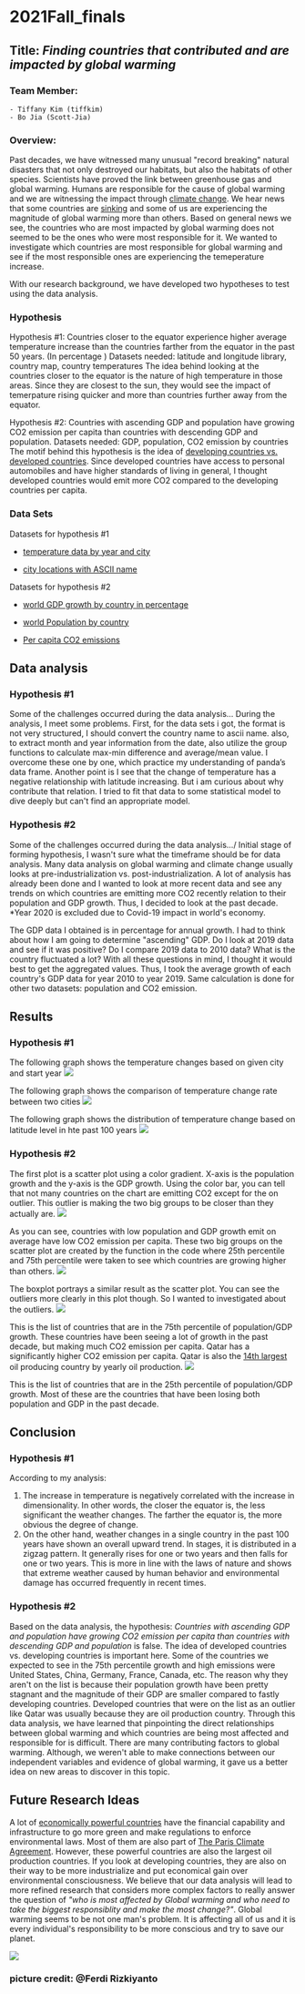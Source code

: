# 2021Fall_finals

## Title: *Finding countries that contributed and are impacted by global warming*

###  Team Member: 
    - Tiffany Kim (tiffkim)
    - Bo Jia (Scott-Jia)

###  Overview:
Past decades, we have witnessed many unusual "record breaking" natural disasters that not only destroyed our habitats, but also the habitats of other species. Scientists have proved the link between greenhouse gas and global warming. Humans are responsible for the cause of global warming and we are witnessing the impact through [climate change](https://stacker.com/stories/3377/natural-disasters-linked-climate-change). We hear news that some countries are [sinking](https://www.activesustainability.com/climate-change/countries-risk-disappearing-climate-change/?_adin=02021864894) and some of us are experiencing the magnitude of global warming more than others. Based on general news we see, the countries who are most impacted by global warming does not seemed to be the ones who were most responsible for it. We wanted to investigate which countries are most responsible for global warming and see if the most responsible ones are experiencing the temeperature increase.

With our research background, we have developed two hypotheses to test using the data analysis.
### Hypothesis
Hypothesis #1: Countries closer to the equator experience higher average temperature increase than the countries 
farther from the equator in the past 50 years.  (In percentage )
Datasets needed: latitude and longitude library, country map, country temperatures
The idea behind looking at the countries closer to the equator is the nature of high temperature in those areas. Since they are closest to the sun, they would see the impact of temerpature rising quicker and more than countries further away from the equator.


Hypothesis #2: Countries with ascending GDP and population have growing CO2 emission per capita than
countries with descending GDP and population.
Datasets needed: GDP, population, CO2 emission by countries
The motif behind this hypothesis is the idea of [developing countries vs. developed countries](https://keydifferences.com/difference-between-developed-countries-and-developing-countries.html). Since developed countries have access to personal automobiles and have higher standards of living in general, I thought developed countries would emit more CO2 compared to the developing countries per capita.

### Data Sets
Datasets for hypothesis #1
- [temperature data by year and city](https://www.kaggle.com/berkeleyearth/climate-change-earth-surface-temperature-data?select=GlobalLandTemperaturesByCity.csv)

- [city locations with ASCII name](https://www.kaggle.com/swapnilbhange/average-temperature-of-cities)

Datasets for hypothesis #2
- [world GDP growth by country in percentage](https://data.worldbank.org/indicator/NY.GDP.MKTP.KD.ZG?end=2020&start=1961&view=chart)

- [world Population by country](https://population.un.org/wpp/Download/Standard/Population/)

- [Per capita CO2 emissions](https://ourworldindata.org/per-capita-co2)

## Data analysis
### Hypothesis #1
Some of the challenges occurred during the data analysis...
During the analysis, I meet some problems. First, for the data sets i got, the format is not very structured, I should convert the country name to ascii name. also, to extract month and year information from the date, also utilize the group functions to calculate max-min difference and average/mean value. I overcome these one by one, which practice my understanding of panda’s data frame. Another point is I see that the change of temperature has a negative relationship with latitude increasing. But i am curious about why contribute that relation. I tried to fit that data to some statistical model to dive deeply but can't find an appropriate model.

### Hypothesis #2
Some of the challenges occurred during the data analysis.../
Initial stage of forming hypothesis, I wasn't sure what the timeframe should be for data analysis. Many data analysis on global warming and climate change usually looks at pre-industrialization vs. post-industrialization. A lot of analysis has already been done and I wanted to look at more recent data and see any trends on which countries are emitting more CO2 recently relation to their population and GDP growth. Thus, I decided to look at the past decade. *Year 2020 is excluded due to Covid-19 impact in world's economy.

The GDP data I obtained is in percentage for annual growth. I had to think about how I am going to determine "ascending" GDP. Do I look at 2019 data and see if it was positive? Do I compare 2019 data to 2010 data? What is the country fluctuated a lot? With all these questions in mind, I thought it would best to get the aggregated values. Thus, I took the average growth of each country's GDP data for year 2010 to year 2019. Same calculation is done for other two datasets: population and CO2 emission.


## Results
### Hypothesis #1
The following graph shows the temperature changes based on given city and start year
![](sample_output/output1.png)
  
The following graph shows the comparison of temperature change rate between two cities
![](sample_output/output2.png)
  
The following graph shows the distribution of temperature change based on latitude level in hte past 100 years
![](sample_output/output3.png)


### Hypothesis #2
The first plot is a scatter plot using a color gradient. X-axis is the population growth and the y-axis is the GDP growth. Using the color bar, you can tell that not many countries on the chart are emitting CO2 except for the on outlier. This outlier is making the two big groups to be closer than they actually are. 
![](images/scatterplot.png)

As you can see, countries with low population and GDP growth emit on average have low CO2 emission per capita. These two big groups on the scatter plot are created by the function in the code where 25th percentile and 75th percentile were taken to see which countries are growing higher than others. 
![](images/boxplot.png)

The boxplot portrays a similar result as the scatter plot. You can see the outliers more clearly in this plot though. So I wanted to investigated about the outliers.
![](images/higher.png)

This is the list of countries that are in the 75th percentile of population/GDP growth. These countries have been seeing a lot of growth in the past decade, but making much CO2 emission per capita. Qatar has a significantly higher CO2 emission per capita. Qatar is also the [14th largest](https://www.worldometers.info/oil/oil-production-by-country/) oil producing country by yearly oil production. 
![](images/lower.png)

This is the list of countries that are in the 25th percentile of population/GDP growth. Most of these are the countries that have been losing both population and GDP in the past decade. 

## Conclusion

### Hypothesis #1
According to my analysis:
1. The increase in temperature is negatively correlated with the increase in dimensionality. In other words, the closer the equator is, the less significant the weather changes. The farther the equator is, the more obvious the degree of change.
2. On the other hand, weather changes in a single country in the past 100 years have shown an overall upward trend. In stages, it is distributed in a zigzag pattern. It generally rises for one or two years and then falls for one or two years. This is more in line with the laws of nature and shows that extreme weather caused by human behavior and environmental damage has occurred frequently in recent times.

### Hypothesis #2
Based on the data analysis, the hypothesis: *Countries with ascending GDP and population have growing CO2 emission per capita than
countries with descending GDP and population* is false. The idea of developed countries vs. developing countries is important here. Some of the countries we expected to see in the 75th percentile growth and high emissions were United States, China, Germany, France, Canada, etc. The reason why they aren't on the list is because their population growth have been pretty stagnant and the magnitude of their GDP are smaller compared to fastly developing countries. Developed countries that were on the list as an outlier like Qatar was usually because they are oil production country. Through this data analysis, we have learned that pinpointing the direct relationships between global warming and which countries are being most affected and responsible for is difficult. There are many contributing factors to global warming. Although, we weren't able to make connections between our independent variables and evidence of global warming, it gave us a better idea on new areas to discover in this topic.


## Future Research Ideas
A lot of [economically powerful countries](https://worldpopulationreview.com/country-rankings/most-powerful-countries) have the financial capability and infrastructure to go more green and make regulations to enforce environmental laws. Most of them are also part of [The Paris Climate Agreement](https://unfccc.int/process-and-meetings/the-paris-agreement/the-paris-agreement). However, these powerful countries are also the largest oil production countries. If you look at developing countries, they are also on their way to be more industrialize and put economical gain over environmental consciousness. We believe that our data analysis will lead to more refined research that considers more complex factors to really answer the question of *"who is most affected by Global warming and who need to take the biggest responsiblity and make the most change?"*. Global warming seems to be not one man's problem. It is affecting all of us and it is every individual's responsibility to be more conscious and try to save our planet. 

![](images/time.jpeg)

### picture credit: @Ferdi Rizkiyanto

